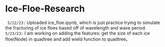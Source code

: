 # Ice-Floe-Research

```  5/22/23: ```  Uploaded ice_floe.ipynb, which is just practice trying to simulate the fracturing of ice floes based off of wavelength and wave period. 
```  5/23/23: ```  I am working on adding the features: get the size of each ice floe(Node) in quadtree and add wield function to quadtree。

